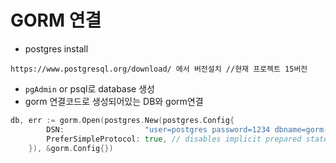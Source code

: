 # GORM 연결
- postgres install
```
https://www.postgresql.org/download/ 에서 버전설치 //현재 프로젝트 15버전
```

- `pgAdmin` or psql로 database 생성
-  gorm 연결코드로 생성되어있는 DB와 gorm연결
```go
db, err := gorm.Open(postgres.New(postgres.Config{
		DSN:                  "user=postgres password=1234 dbname=gorm-todo-api port=5432 sslmode=disable TimeZone=Asia/Seoul",
		PreferSimpleProtocol: true, // disables implicit prepared statement usage
	}), &gorm.Config{})
```